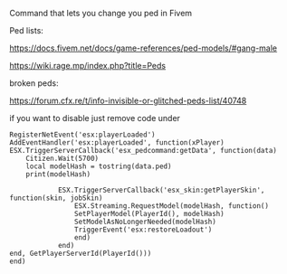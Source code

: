 Command that lets you change you ped in Fivem

Ped lists:

https://docs.fivem.net/docs/game-references/ped-models/#gang-male

https://wiki.rage.mp/index.php?title=Peds

broken peds:

https://forum.cfx.re/t/info-invisible-or-glitched-peds-list/40748


if you want to disable just remove code under 

	

	RegisterNetEvent('esx:playerLoaded')
	AddEventHandler('esx:playerLoaded', function(xPlayer)
	ESX.TriggerServerCallback('esx_pedcommand:getData', function(data)
        Citizen.Wait(5700)
        local modelHash = tostring(data.ped)
        print(modelHash)

                ESX.TriggerServerCallback('esx_skin:getPlayerSkin', function(skin, jobSkin)
                    ESX.Streaming.RequestModel(modelHash, function()
                    SetPlayerModel(PlayerId(), modelHash)
                    SetModelAsNoLongerNeeded(modelHash)
                    TriggerEvent('esx:restoreLoadout')
                    end)
                end)
    end, GetPlayerServerId(PlayerId()))
    end)



